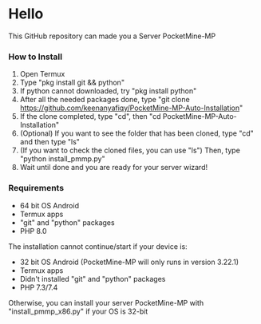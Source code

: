 # Hello
This GitHub repository can made you a Server PocketMine-MP

### How to Install
1. Open Termux
2. Type "pkg install git && python"
3. If python cannot downloaded, try "pkg install python"
4. After all the needed packages done, type "git clone https://github.com/keenanyafiqy/PocketMine-MP-Auto-Installation"
5. If the clone completed, type "cd", then "cd PocketMine-MP-Auto-Installation"
6. (Optional) If you want to see the folder that has been cloned, type "cd" and then type "ls"
7. (If you want to check the cloned files, you can use "ls") Then, type "python install_pmmp.py"
8. Wait until done and you are ready for your server wizard!

### Requirements
- 64 bit OS Android
- Termux apps
- "git" and "python" packages
- PHP 8.0

The installation cannot continue/start if your device is:

- 32 bit OS Android (PocketMine-MP will only runs in version 3.22.1)
- Termux apps
- Didn't installed "git" and "python" packages
- PHP 7.3/7.4

Otherwise, you can install your server PocketMine-MP with "install_pmmp_x86.py" if your OS is 32-bit

